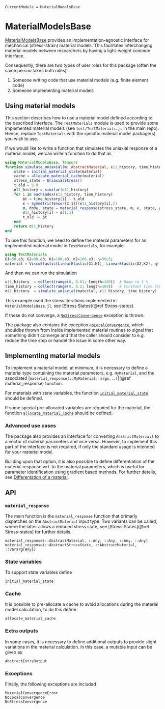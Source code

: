 ```@meta
CurrentModule = MaterialModelsBase
```
# MaterialModelsBase

[MaterialModelsBase](https://github.com/KnutAM/MaterialModelsBase.jl)
provides an implementation-agnostic interface for mechanical (stress-strain)
material models. This facilitates interchanging material models between researchers by having a light-weight common interface.

Consequently, there are two types of user roles for this package (often the same
person takes both roles):

1) Someone writing code that use material models (e.g. finite element code)
2) Someone implementing material models

## Using material models
This section describes how to use a material model defined according to the described interface. The `TestMaterials` module is used to provide some implemented material models (see `test/TestMaterials.jl` in the main repo). Hence, replace `TestMaterials` with the specific material model package(s) you wish to use. 

If we would like to write a function that simulates the uniaxial response
of a material model, we can write a function to do that as
```julia
using MaterialModelsBase, Tensors
function simulate_uniaxial(m::AbstractMaterial, ϵ11_history, time_history)
    state = initial_material_state(material)
    cache = allocate_material_cache(material)
    stress_state = UniaxialStress()
    t_old = 0.0
    σ11_history = similar(ϵ11_history)
    for i in eachindex(ϵ11_history, time_history)
        Δt = time_history[i] - t_old
        ϵ = SymmetricTensor{2,1}((ϵ11_history[i],))
        σ, dσdϵ, state = material_response(stress_state, m, ϵ, state, Δt, cache)
        σ11_history[i] = σ[1,1]
        t_old += Δt
    end
    return σ11_history
end
```

To use this function, we need to define the material parameters for an 
implemented material model in `TestMaterials`, for example
```julia
using TestMaterials
G1=50.e3; G2=80.e3; K1=100.e3; K2=160.e3; η=50e3;
material = ViscoElastic(LinearElastic(G1,K1), LinearElastic(G2,K2), η)
```

And then we can run the simulation
```julia
ϵ11_history  = collect(range(0, 0.01; length=100))  # Ramp to 1 %
time_history = collect(range(0, 0.2; length=100))   # Constant time step
σ11_history  = simulate_uniaxial(material, ϵ11_history, time_history)
```

This example used the stress iterations implemented in `MaterialModelsBase.jl`,
see [Stress States](@ref Stress-states).

If these do not converge, a [`NoStressConvergence`](@ref) exception is thrown. 

The package also contains the exception [`NoLocalConvergence`](@ref), 
which shouldbe thrown from inside implemented material routines to signal 
that something didn't converge and that the caller should consider 
to e.g. reduce the time step or handel the issue in some other way.

## Implementing material models
To implement a material model, at minimum, it is necessary to 
define a material type containing the material parameters, e.g. `MyMaterial`,
and the associated [`material_response(::MyMaterial, args...)`](@ref material_response) function.

For materials with state variables, the function [`initial_material_state`](@ref) should be defined. 

If some special pre-allocated variables are required for the material, the function [`allocate_material_cache`](@ref) should be defined. 


### Advanced use cases
The package also provides an interface for converting `AbstractMaterial`s 
to a vector of material parameters and vice versa. However, to implement 
this part of the interface is not required, if only the standard usage 
is intended for your material model.

Building upon that option, it is also possible to define differentiation
of the material response wrt. to the material parameters, which is useful 
for parameter identification using gradient based methods. For further details, 
see [Differentation of a material](@ref).


## API

### `material_response`
The main function is the `material_response` function that 
primarly dispatches on the `AbstractMaterial` input type. 
Two variants can be called, where the latter allows a reduced 
stress state, see [Stress States](@ref Stress-states) for further details. 
```@docs
material_response(::AbstractMaterial, ::Any, ::Any, ::Any, ::Any)
material_response(::AbstractStressState, ::AbstractMaterial, ::Vararg{Any})
```

### State variables
To support state variables define
```@docs
initial_material_state
```

### Cache
It is possible to pre-allocate a cache to avoid allocations during the material model calculation, to do this define
```@docs
allocate_material_cache
```

### Extra outputs
In some cases, it is necessary to define additional outputs to provide slight 
variations in the material calculation. In this case, a mutable input can be 
given as 
```@docs
AbstractExtraOutput
```

### Exceptions
Finally, the following exceptions are included
```@docs
MaterialConvergenceError
NoLocalConvergence
NoStressConvergence
```
